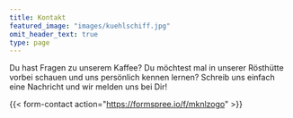 ```yaml
---
title: Kontakt
featured_image: "images/kuehlschiff.jpg"
omit_header_text: true
type: page
---
```


Du hast Fragen zu unserem Kaffee?
Du möchtest mal in unserer Rösthütte vorbei schauen und uns persönlich kennen lernen?
Schreib uns einfach eine Nachricht und wir melden uns bei Dir!

{{< form-contact action="https://formspree.io/f/mknlzogo"  >}}
